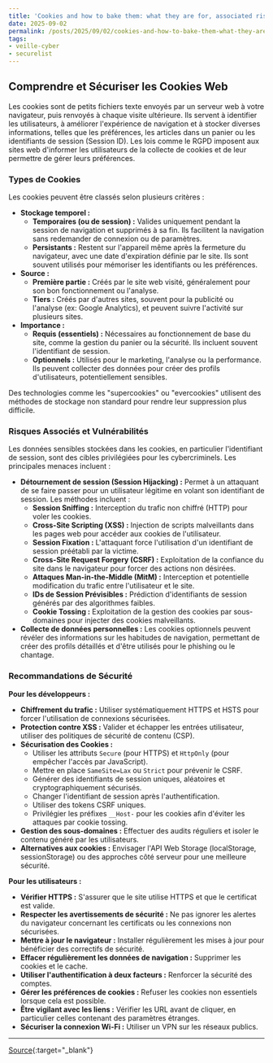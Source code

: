 ```yaml
---
title: 'Cookies and how to bake them: what they are for, associated risks, and what session hijacking has to do with it'
date: 2025-09-02
permalink: /posts/2025/09/02/cookies-and-how-to-bake-them-what-they-are-for-associated-risks-and-what-session-hijacking-has-to-do-with-it/
tags:
- veille-cyber
- securelist
---
```

## Comprendre et Sécuriser les Cookies Web

Les cookies sont de petits fichiers texte envoyés par un serveur web à votre navigateur, puis renvoyés à chaque visite ultérieure. Ils servent à identifier les utilisateurs, à améliorer l'expérience de navigation et à stocker diverses informations, telles que les préférences, les articles dans un panier ou les identifiants de session (Session ID). Les lois comme le RGPD imposent aux sites web d'informer les utilisateurs de la collecte de cookies et de leur permettre de gérer leurs préférences.

### Types de Cookies

Les cookies peuvent être classés selon plusieurs critères :

*   **Stockage temporel :**
    *   **Temporaires (ou de session) :** Valides uniquement pendant la session de navigation et supprimés à sa fin. Ils facilitent la navigation sans redemander de connexion ou de paramètres.
    *   **Persistants :** Restent sur l'appareil même après la fermeture du navigateur, avec une date d'expiration définie par le site. Ils sont souvent utilisés pour mémoriser les identifiants ou les préférences.
*   **Source :**
    *   **Première partie :** Créés par le site web visité, généralement pour son bon fonctionnement ou l'analyse.
    *   **Tiers :** Créés par d'autres sites, souvent pour la publicité ou l'analyse (ex: Google Analytics), et peuvent suivre l'activité sur plusieurs sites.
*   **Importance :**
    *   **Requis (essentiels) :** Nécessaires au fonctionnement de base du site, comme la gestion du panier ou la sécurité. Ils incluent souvent l'identifiant de session.
    *   **Optionnels :** Utilisés pour le marketing, l'analyse ou la performance. Ils peuvent collecter des données pour créer des profils d'utilisateurs, potentiellement sensibles.

Des technologies comme les "supercookies" ou "evercookies" utilisent des méthodes de stockage non standard pour rendre leur suppression plus difficile.

### Risques Associés et Vulnérabilités

Les données sensibles stockées dans les cookies, en particulier l'identifiant de session, sont des cibles privilégiées pour les cybercriminels. Les principales menaces incluent :

*   **Détournement de session (Session Hijacking) :** Permet à un attaquant de se faire passer pour un utilisateur légitime en volant son identifiant de session. Les méthodes incluent :
    *   **Session Sniffing :** Interception du trafic non chiffré (HTTP) pour voler les cookies.
    *   **Cross-Site Scripting (XSS) :** Injection de scripts malveillants dans les pages web pour accéder aux cookies de l'utilisateur.
    *   **Session Fixation :** L'attaquant force l'utilisation d'un identifiant de session préétabli par la victime.
    *   **Cross-Site Request Forgery (CSRF) :** Exploitation de la confiance du site dans le navigateur pour forcer des actions non désirées.
    *   **Attaques Man-in-the-Middle (MitM) :** Interception et potentielle modification du trafic entre l'utilisateur et le site.
    *   **IDs de Session Prévisibles :** Prédiction d'identifiants de session générés par des algorithmes faibles.
    *   **Cookie Tossing :** Exploitation de la gestion des cookies par sous-domaines pour injecter des cookies malveillants.
*   **Collecte de données personnelles :** Les cookies optionnels peuvent révéler des informations sur les habitudes de navigation, permettant de créer des profils détaillés et d'être utilisés pour le phishing ou le chantage.

### Recommandations de Sécurité

**Pour les développeurs :**

*   **Chiffrement du trafic :** Utiliser systématiquement HTTPS et HSTS pour forcer l'utilisation de connexions sécurisées.
*   **Protection contre XSS :** Valider et échapper les entrées utilisateur, utiliser des politiques de sécurité de contenu (CSP).
*   **Sécurisation des Cookies :**
    *   Utiliser les attributs `Secure` (pour HTTPS) et `HttpOnly` (pour empêcher l'accès par JavaScript).
    *   Mettre en place `SameSite=Lax` ou `Strict` pour prévenir le CSRF.
    *   Générer des identifiants de session uniques, aléatoires et cryptographiquement sécurisés.
    *   Changer l'identifiant de session après l'authentification.
    *   Utiliser des tokens CSRF uniques.
    *   Privilégier les préfixes `__Host-` pour les cookies afin d'éviter les attaques par cookie tossing.
*   **Gestion des sous-domaines :** Effectuer des audits réguliers et isoler le contenu généré par les utilisateurs.
*   **Alternatives aux cookies :** Envisager l'API Web Storage (localStorage, sessionStorage) ou des approches côté serveur pour une meilleure sécurité.

**Pour les utilisateurs :**

*   **Vérifier HTTPS :** S'assurer que le site utilise HTTPS et que le certificat est valide.
*   **Respecter les avertissements de sécurité :** Ne pas ignorer les alertes du navigateur concernant les certificats ou les connexions non sécurisées.
*   **Mettre à jour le navigateur :** Installer régulièrement les mises à jour pour bénéficier des correctifs de sécurité.
*   **Effacer régulièrement les données de navigation :** Supprimer les cookies et le cache.
*   **Utiliser l'authentification à deux facteurs :** Renforcer la sécurité des comptes.
*   **Gérer les préférences de cookies :** Refuser les cookies non essentiels lorsque cela est possible.
*   **Être vigilant avec les liens :** Vérifier les URL avant de cliquer, en particulier celles contenant des paramètres étranges.
*   **Sécuriser la connexion Wi-Fi :** Utiliser un VPN sur les réseaux publics.

---
[Source](https://securelist.com/cookies-and-session-hijacking/117390/){:target="_blank"}
